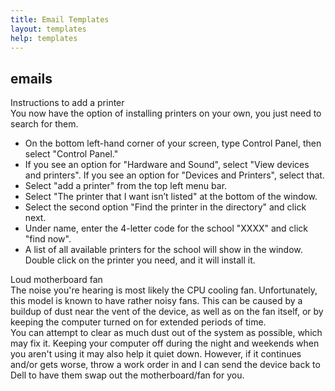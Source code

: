 ```yaml
---
title: Email Templates
layout: templates
help: templates
---
```


## emails

Instructions to add a printer  
You now have the option of installing printers on your own, you just need to search for them.  
- On the bottom left-hand corner of your screen, type Control Panel, then select "Control Panel."  
- If you see an option for "Hardware and Sound", select "View devices and printers". If you see an option for "Devices and Printers", select that.  
- Select "add a printer" from the top left menu bar.  
- Select "The printer that I want isn’t listed" at the bottom of the window.  
- Select the second option "Find the printer in the directory" and click next.  
- Under name, enter the 4-letter code for the school "XXXX" and click "find now".  
- A list of all available printers for the school will show in the window. Double click on the printer you need, and it will install it.

Loud motherboard fan  
The noise you're hearing is most likely the CPU cooling fan. Unfortunately, this model is known to have rather noisy fans. This can be caused by a buildup of dust near the vent of the device, as well as on the fan itself, or by keeping the computer turned on for extended periods of time.  
You can attempt to clear as much dust out of the system as possible, which may fix it. Keeping your computer off during the night and weekends when you aren't using it may also help it quiet down. However, if it continues and/or gets worse, throw a work order in and I can send the device back to Dell to have them swap out the motherboard/fan for you.
